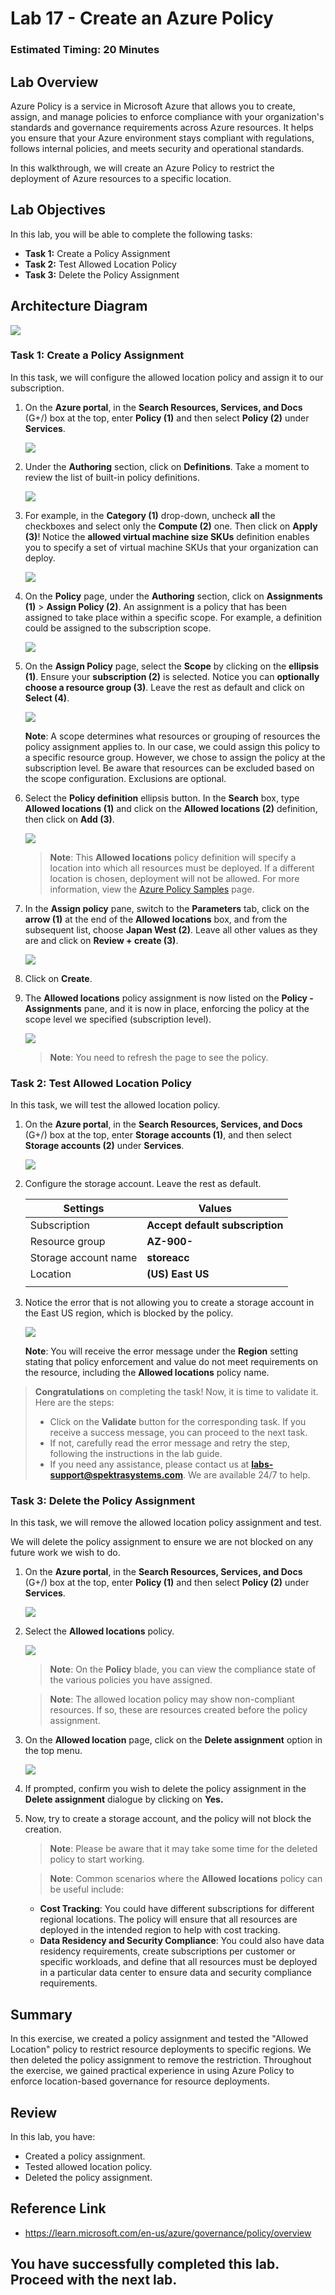 # Lab 17 - Create an Azure Policy

### Estimated Timing: 20 Minutes

## Lab Overview

Azure Policy is a service in Microsoft Azure that allows you to create, assign, and manage policies to enforce compliance with your organization's standards and governance requirements across Azure resources. It helps you ensure that your Azure environment stays compliant with regulations, follows internal policies, and meets security and operational standards.

In this walkthrough, we will create an Azure Policy to restrict the deployment of Azure resources to a specific location.

## Lab Objectives

In this lab, you will be able to complete the following tasks:

+ **Task 1:** Create a Policy Assignment
+ **Task 2:** Test Allowed Location Policy
+ **Task 3:** Delete the Policy Assignment

## Architecture Diagram

![](../images/az900lab17.png)

### Task 1: Create a Policy Assignment

In this task, we will configure the allowed location policy and assign it to our subscription. 

1. On the **Azure portal**, in the **Search Resources, Services, and Docs** (G+/) box at the top, enter **Policy (1)** and then select **Policy (2)** under **Services**.

   ![](../images/lab17-image1.png)
  
1. Under the **Authoring** section, click on **Definitions**.  Take a moment to review the list of built-in policy definitions.

    ![](../images/lab17-image2.png)

1.  For example, in the **Category (1)** drop-down, uncheck **all** the checkboxes and select only the **Compute (2)** one. Then click on **Apply (3)**! Notice the **allowed virtual machine size SKUs** definition enables you to specify a set of virtual machine SKUs that your organization can deploy.

    ![](../images/lab17-image3.png)

1. On the **Policy** page, under the **Authoring** section, click on **Assignments (1)** > **Assign Policy (2)**. An assignment is a policy that has been assigned to take place within a specific scope. For example, a definition could be assigned to the subscription scope.

    ![](../images/lab17-image4.png)

1. On the **Assign Policy** page, select the **Scope** by clicking on the **ellipsis (1)**. Ensure your **subscription (2)** is selected. Notice you can **optionally choose a resource group (3)**. Leave the rest as default and click on **Select (4)**. 

    ![](../images/lab17-image5.png)

    **Note**: A scope determines what resources or grouping of resources the policy assignment applies to. In our case, we could assign this policy to a specific resource group. However, we chose to assign the policy at the subscription level. Be aware that resources can be excluded based on the scope configuration. Exclusions are optional.

1. Select the **Policy definition** ellipsis  button. In the **Search** box, type **Allowed locations (1)** and click on the **Allowed locations (2)** definition, then click on **Add (3)**.

    ![](../images/lab17-image(6).png)
  
     > **Note**: This **Allowed locations** policy definition will specify a location into which all resources must be deployed. If a different location is chosen, deployment will not be allowed. For more information, view the [Azure Policy Samples](https://docs.microsoft.com/en-us/azure/governance/policy/samples/index) page.

1.  In the **Assign policy** pane, switch to the **Parameters** tab, click on the **arrow (1)** at the end of the **Allowed locations** box, and from the subsequent list, choose **Japan West (2)**. Leave all other values as they are and click on **Review + create (3)**.

      ![](../images/lab17-image12.png)
    
1.  Click on  **Create**.

1. The **Allowed locations** policy assignment is now listed on the **Policy - Assignments** pane, and it is now in place, enforcing the policy at the scope level we specified (subscription level).

   ![](../images/lab17-image9.png)

   >**Note**: You need to refresh the page to see the policy.
   
### Task 2: Test Allowed Location Policy

In this task, we will test the allowed location policy. 

1. On the **Azure portal**, in the **Search Resources, Services, and Docs** (G+/) box at the top, enter **Storage accounts (1)**, and then select **Storage accounts (2)** under **Services**.

   ![](../images/lab15-image6.png)
   
1. Configure the storage account. Leave the rest as default. 

    | Settings | Values | 
    | --- | --- |
    | Subscription | **Accept default subscription** |
    | Resource group | **AZ-900-<inject key="DeploymentID" enableCopy="false"/>**  |
    | Storage account name | **storeacc<inject key="DeploymentID" enableCopy="false"/>** |
    | Location | **(US) East US** |
    | | |

1. Notice the error that is not allowing you to create a storage account in the East US region, which is blocked by the policy.

     ![](../images/lab04-image20.png)
    
   **Note**: You will receive the error message under the **Region** setting stating that policy enforcement and value do not meet requirements on the resource, including the **Allowed locations** policy name.

> **Congratulations** on completing the task! Now, it is time to validate it. Here are the steps:
> - Click on the **Validate** button for the corresponding task. If you receive a success message, you can proceed to the next task. 
> - If not, carefully read the error message and retry the step, following the instructions in the lab guide.
> - If you need any assistance, please contact us at **labs-support@spektrasystems.com**. We are available 24/7 to help.

<validation step="83fa70c3-eb07-44ed-a342-adf0100189ab" />

### Task 3: Delete the Policy Assignment

In this task, we will remove the allowed location policy assignment and test. 

We will delete the policy assignment to ensure we are not blocked on any future work we wish to do.

1. On the **Azure portal**, in the **Search Resources, Services, and Docs** (G+/) box at the top, enter **Policy (1)** and then select **Policy (2)** under **Services**.

     ![](../images/lab17-image1.png)

1. Select the **Allowed locations** policy.

     ![](../images/lab17-image9.png)
    
     >**Note**: On the **Policy** blade, you can view the compliance state of the various policies you have assigned.

     >**Note**: The allowed location policy may show non-compliant resources. If so, these are resources created before the policy assignment.

1. On the **Allowed location** page, click on the **Delete assignment** option in the top menu.

     ![](../images/lab04-image21.png)
  
1. If prompted, confirm you wish to delete the policy assignment in the **Delete assignment** dialogue by clicking on **Yes.**

1. Now, try to create a storage account, and the policy will not block the creation.

   >**Note**: Please be aware that it may take some time for the deleted policy to start working.
    
    >**Note**: Common scenarios where the **Allowed locations** policy can be useful include: 
    - **Cost Tracking**: You could have different subscriptions for different regional locations. The policy will ensure that all resources are deployed in the intended region to help with cost tracking. 
    - **Data Residency and Security Compliance**: You could also have data residency requirements, create subscriptions per customer or specific workloads, and define that all resources must be deployed in a particular data center to ensure data and security compliance requirements.

## Summary
In this exercise, we created a policy assignment and tested the "Allowed Location" policy to restrict resource deployments to specific regions. We then deleted the policy assignment to remove the restriction. Throughout the exercise, we gained practical experience in using Azure Policy to enforce location-based governance for resource deployments.

## Review
In this lab, you have:
- Created a policy assignment.
- Tested allowed location policy.
- Deleted the policy assignment.

## Reference Link

- https://learn.microsoft.com/en-us/azure/governance/policy/overview
  
## You have successfully completed this lab. Proceed with the next lab.
